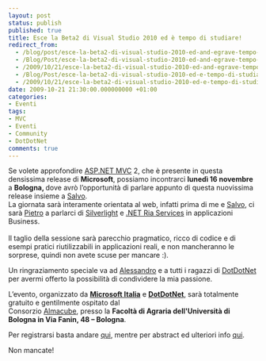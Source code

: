 ```yaml
---
layout: post
status: publish
published: true
title: Esce la Beta2 di Visual Studio 2010 ed è tempo di studiare!
redirect_from: 
  - /blog/post/esce-la-beta2-di-visual-studio-2010-ed-and-egrave-tempo-di-studiare/
  - /Blog/Post/esce-la-beta2-di-visual-studio-2010-ed-and-egrave-tempo-di-studiare/
  - /2009/10/21/esce-la-beta2-di-visual-studio-2010-ed-and-egrave-tempo-di-studiare/
  - /Blog/Post/esce-la-beta2-di-visual-studio-2010-ed-e-tempo-di-studiare/
  - /2009/10/21/esce-la-beta2-di-visual-studio-2010-ed-e-tempo-di-studiare/
date: 2009-10-21 21:30:00.000000000 +01:00
categories:
- Eventi
tags:
- MVC
- Eventi
- Community
- DotDotNet
comments: true
---
```

<p>
	Se volete approfondire <a href="http://imperugo.tostring.it/Categories/Archive/MVC" target="_blank" title="ASP.NET MVC">ASP.NET MVC</a> 2, che &egrave; presente in questa densissima release di <strong>Microsoft</strong>, possiamo incontrarci <strong>luned&igrave; 16 novembre</strong> a <strong>Bologna, </strong>dove avr&ograve; l&rsquo;opportunit&agrave; di parlare appunto di questa nuovissima release insieme a <a href="http://bitvector.tostring.it/" rel="nofollow friend met colleague" target="_new">Salvo</a>. <br />
	La giornata sar&agrave; interamente orientata al web, infatti prima di me e <a href="http://bitvector.tostring.it/" rel="nofollow friend met colleague" target="_new">Salvo</a>, ci sar&agrave; <a href="http://blogs.msdn.com/pietrobr/" rel="nofollow met colleague" target="_new">Pietro</a> a parlarci di <a href="http://silverlight.net/" rel="nofollow" target="_blank">Silverlight</a> e <a href="http://www.imperugo.tostring.it/Tags/Archive/.NET+RIA+Services" target="_blank" title=".NET Ria Services">.NET Ria Services</a> in applicazioni Business. <br />
	<br />
	Il taglio della sessione sar&agrave; parecchio pragmatico, ricco di codice e di esempi pratici riutilizzabili in applicazioni reali, e non mancheranno le sorprese, quindi non avete scuse per mancare :).</p>
<p>
	Un ringraziamento speciale va ad <a href="http://blogs.ugidotnet.org/allePalle_blog/Default.aspx" rel="nofollow met colleague" target="_new">Alessandro</a> e a tutti i ragazzi di <a href="http://dotdotnet.org/" rel="nofollow" target="_blank" title="DotDotNet">DotDotNet</a> per avermi offerto la possibilit&agrave; di condividere la mia passione.</p>
<p>
	L&rsquo;evento, organizzato da <a href="http://www.microsoft.it" rel="nofollow" target="_blank" title="Microsoft Italia"><strong>Microsoft Italia</strong></a> e <a href="http://dotdotnet.org/" rel="nofollow" target="_blank" title="DotDotNet"><strong>DotDotNet</strong></a>, sar&agrave; totalmente gratuito e gentilmente ospitato dal <br />
	Consorzio <a href="http://www.almacube.com/" rel="nofollow" target="_blank" title="Almacube">Almacube</a>, presso la <strong>Facolt&agrave; di Agraria dell&#39;Universit&agrave; di Bologna in Via Fanin, 48 &ndash; Bologna</strong>.</p>
<p>
	Per registrarsi basta andare <a href="http://msevents.microsoft.com/CUI/EventDetail.aspx?EventID=1032429666&amp;culture=it-IT" rel="nofollow" target="_blank" title="Registrazione Community Tour">qui</a>, mentre per abstract ed ulteriori info <a href="http://dotdotnet.org/content/Tour09fall.aspx" rel="nofollow" target="_blank" title="Tour09fall">qui</a>.</p>
<p>
	Non mancate!</p>
